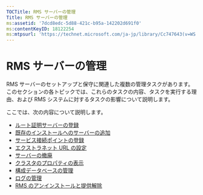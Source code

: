 ```yaml
---
TOCTitle: RMS サーバーの管理
Title: RMS サーバーの管理
ms:assetid: '7dcd8edc-5d88-421c-b95a-142202d691f0'
ms:contentKeyID: 18122254
ms:mtpsurl: 'https://technet.microsoft.com/ja-jp/library/Cc747643(v=WS.10)'
---
```


RMS サーバーの管理
==================

RMS サーバーのセットアップと保守に関連した複数の管理タスクがあります。このセクションの各トピックでは、これらのタスクの内容、タスクを実行する理由、および RMS システムに対するタスクの影響について説明します。

ここでは、次の内容について説明します。

-   [ルート証明サーバーの登録](https://technet.microsoft.com/3f69d25e-ecae-447f-b741-a819c8cf6227)
-   [既存のインストールへのサーバーの追加](https://technet.microsoft.com/7f3598ff-cd19-4daa-aa65-877f7f95a8ec)
-   [サービス接続ポイントの登録](https://technet.microsoft.com/446d83ec-3224-45e2-9697-625e7db338f3)
-   [エクストラネット URL の設定](https://technet.microsoft.com/88fec9ff-c96c-4d20-8856-0485e7507572)
-   [サーバーの撤廃](https://technet.microsoft.com/52005e2e-9563-4ba0-906c-3cc76f9c378f)
-   [クラスタのプロパティの表示](https://technet.microsoft.com/d1307d46-8fcc-4bee-bfe7-f684bb2254c9)
-   [構成データベースの管理](https://technet.microsoft.com/21551ca0-d09e-48ee-a9b3-287ed4586db7)
-   [ログの管理](https://technet.microsoft.com/8fccfc57-2135-494e-8e44-f6191bf5e4a0)
-   [RMS のアンインストールと提供解除](https://technet.microsoft.com/cae1ed5b-f716-41f0-8e14-7cbfef405331)
